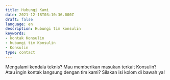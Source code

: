 ```yaml
---
title: Hubungi Kami
date: 2021-12-18T03:10:36.000Z
draft: false
language: en
description: Hubungi tim konsulin
keywords:
- kontak Konsulin
- hubungi tim Konsulin
- Konsulin
type: contact
---
```


Mengalami kendala teknis? Mau memberikan masukan terkait Konsulin? Atau ingin kontak langsung dengan tim kami? Silakan isi kolom di bawah ya!
